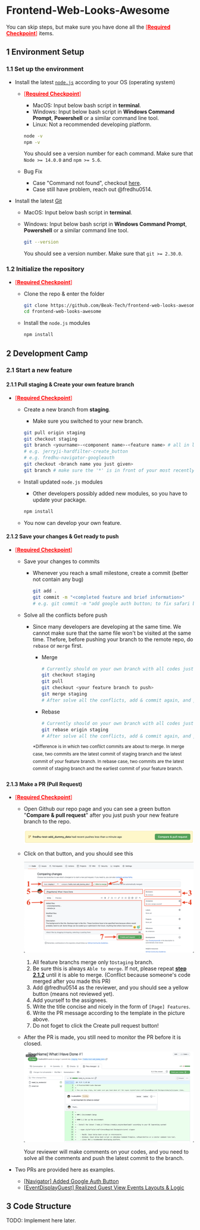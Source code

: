 # Frontend-Web-Looks-Awesome

You can skip steps, but make sure you have done all the <span style="color:red">[<u>**Required Checkpoint**</u>]</span> items.

## 1 Environment Setup

### 1.1 Set up the environment

- Install the latest [`node.js`](https://nodejs.org/en/download/) according to your OS (operating system)

  - <span style="color:red">[**<u>Required Checkpoint</u>**] </span>

    - MacOS: Input below bash script in **terminal**.
    - Windows: Input below bash script in **Windows Command Prompt**, **Powershell** or a similar command line tool.
    - Linux: Not a recommended developing platform.

    ```bash
    node -v
    npm -v
    ```

    You should see a version number for each command. Make sure that `Node >= 14.0.0` and `npm >= 5.6`.

  - Bug Fix

    - Case "Command not found", checkout [here](https://stackoverflow.com/questions/27966258/nodejs-installed-without-npm).
    - Case still have problem, reach out @fredhu0514.

- Install the latest [Git](https://git-scm.com/book/en/v2/Getting-Started-Installing-Git)

  - MacOS: Input below bash script in **terminal**.

  - Windows: Input below bash script in **Windows Command Prompt**, **Powershell** or a similar command line tool.

    ``` bash
    git --version
    ```

    You should see a version number. Make sure that `git >= 2.30.0`.

### 1.2 Initialize the repository

- <span style="color:red">[**<u>Required Checkpoint</u>**] </span>

  - Clone the repo & enter the folder

    ``` bash
    git clone https://github.com/Beak-Tech/frontend-web-looks-awesome.git
    cd frontend-web-looks-awesome
    ```

  - Install the `node.js` modules

    ``` bash
    npm install
    ```

## 2 Development Camp 

### 2.1 Start a new feature

#### 2.1.1 Pull staging & Create your own feature branch

- <span style="color:red">[**<u>Required Checkpoint</u>**] </span>

  - Create a new branch from **staging**. 

    - Make sure you switched to your new branch.

    ``` bash
    git pull origin staging
    git checkout staging
    git branch <yourname>-<component name>-<feature name> # all in lowercase 
    # e.g. jerryji-hardfilter-create_button
    # e.g. fredhu-navigator-googleauth
    git checkout <branch name you just given>
    git branch # make sure the '*' is in front of your most recently created branch
    ```

  - Install updated `node.js` modules

    - Other developers possibly added new modules, so you have to update your package.

    ``` bash
    npm install
    ```

  - You now can develop your own feature.

#### 2.1.2 Save your changes & Get ready to push

- <span style="color:red">[**<u>Required Checkpoint</u>**] </span>

  - Save your changes to commits

    - Whenever you reach a small milestone, create a commit (better not contain any bug)

      ``` bash
      git add .
      git commit -m "<completed feature and brief information>"
      # e.g. git commit -m "add google auth button; to fix safari browser hidden case"
      ```

  - Solve all the conflicts before push

    - Since many developers are developing at the same time. We cannot make sure that the same file won't be visited at the same time. Thefore, before pushing your branch to the remote repo, do `rebase` or `merge` first.

      - Merge

        ``` bash
        # Currently should on your own branch with all codes just committed
        git checkout staging
        git pull
        git checkout <your feature branch to push>
        git merge staging
        # After solve all the conflicts, add & commit again, and push to origin
        ```

      - Rebase

        ``` bash
        # Currently should on your own branch with all codes just committed
        git rebase origin staging
        # After solve all the conflicts, add & commit again, and push to origin
        ```

      <sup>*Difference is in which two conflict commits are about to merge. In merge case, two commits are the latest commit of staging branch and the latest commit of your feature branch. In rebase case, two commits are the latest commit of staging branch and the earliest commit of your feature branch. </sup>

#### 2.1.3 Make a PR (Pull Request)

- <span style="color:red">[**<u>Required Checkpoint</u>**] </span>

  - Open Github our repo page and you can see a green button "**Compare & pull request**" after you just push your new feature branch to the repo.

    ![p1](pr_drm/p1.png)

  - Click on that button, and you should see this

    ![p2](pr_drm/p2.png)

    1. All feature branchs merge only to`staging` branch.
    2. Be sure this is always `Able to merge`. If not, please repeat [**step 2.1.2**](#2.1.2-save-your-changes-&-get-ready-to-push) until it is able to merge. (Conflict because someone's code merged after you made this PR)
    3. Add @fredhu0514 as the reviewer, and you should see a yellow button (means not reviewed yet).
    4. Add yourself to the assignees.
    5. Write the title concise and nicely in the form of `[Page] Features`.
    6. Write the PR message according to the template in the picture above.
    7. Do not foget to click the Create pull request button!

  - After the PR is made, you still need to monitor the PR before it is closed.

    ![p3](pr_drm/p3.png)

    Your reviewer will make comments on your codes, and you need to solve all the comments and push the latest commit to the branch.

- Two PRs are provided here as examples.

  - [[Navigator] Added Google Auth Button](https://github.com/Beak-Tech/frontend-web-looks-awesome/pull/3)
  - [[EventDisplayGuest] Realized Guest View Events Layouts & Logic](https://github.com/Beak-Tech/frontend-web-looks-awesome/pull/2)

## 3 Code Structure

TODO: Implement here later.

